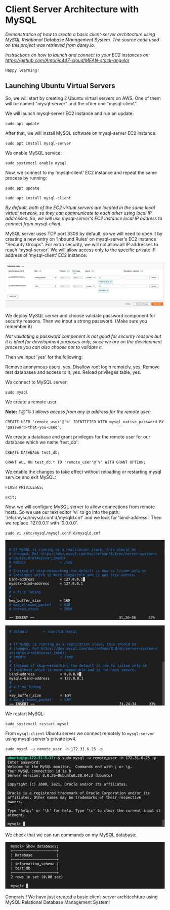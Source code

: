 # Client Server Architecture with MySQL

*Demonstration of how to create a basic client-server architecture using MySQL Relational Database Management System. The source code used on this project was retrieved from darey.io.* 

*Instructions on how to launch and connect to your EC2 instances on: https://github.com/Antonio447-cloud/MEAN-stack-angular*

    Happy learning!

## Launching Ubuntu Virtual Servers

So, we will start by creating 2 Ubuntu virtual servers on AWS. One of them will be named "mysql-server" and the other one "mysql-client". 

We will launch mysql-server EC2 instance and run an update:

`sudo apt update`

After that, we will install MySQL software on mysql-server EC2 instance:

`sudo apt install mysql-server`

We enable MySQL service:

`sudo systemctl enable mysql`

Now, we connect to my 'mysql-client' EC2 instance and repeat the same process by running:

`sudo apt update`

`sudo apt install mysql-client`

*By default, both of the EC2 virtual servers are located in the same local virtual network, so they can communicate to each other using local IP addresses. So, we will use mysql-server's EC2 instance local IP address to connect from mysql-client.*

MySQL server uses TCP port 3306 by default, so we will need to open it by creating a new entry on ‘Inbound Rules’ on mysql-server's EC2 instance "Security Groups". For extra security, we will not allow all IP addresses to reach ‘mysql-server’. We will allow access only to the specific private IP address of ‘mysql-client’ EC2 instance:

![security-groups](./images/security-groups.png)

We deploy MySQL server and choose validate password component for security reasons. Then we input a strong password. (Make sure you remember it)

*Not validating a password component is not good for security reasons but it is ideal for development purposes only, since we are on the development process you can also choose not to validate it.*

 Then we input 'yes' for the following:
 
 Remove anonymous users, yes. Disallow root login remotely, yes. Remove test databases and access to it, yes. Reload privileges table, yes. 

We connect to MySQL server:

`sudo mysql`

We create a remote user. 

**Note:** *('@'%') allows access from any ip address for the remote user:*

`CREATE USER 'remote_user'@'%' IDENTIFIED WITH mysql_native_password BY 'password-that-you-used';`

We create a database and grant privileges for the remote user for our database which we name 'test_db':

`CREATE DATABASE test_db;`

`GRANT ALL ON test_db.* TO 'remote_user'@'%' WITH GRANT OPTION;`

We enable the changes to take effect without reloading or restarting mysql service and exit MySQL:

`FLUSH PRIVILEGES;`

`exit;`

Now, we will configure MySQL server to allow connections from remote hosts. So we use our text editor 'vi` to go into the path: '/etc/mysql/mysql.conf.d/mysqld.cnf' and we look for 'bind-address'. Then we replace '127.0.0.1' with '0.0.0.0'.

`sudo vi /etc/mysql/mysql.conf.d/mysqld.cnf`

![bind-address-before](./images/bind-address-before.png)

![bind-address-after](./images/bind-address-after.png)

We restart MySQL:

`sudo systemctl restart mysql`

From `mysql-client` Ubuntu server we connect remotely to `mysql-server` using mysql-server's private ipv4.

`sudo mysql -u remote_user -h 172.31.6.25 -p`

![remote-user](./images/remote-user.png)

We check that we can run commands on my MySQL database:

![database](./images/database.png)

Congrats!! We have just created a basic client-server architechture using MySQL Relational Database Management System!